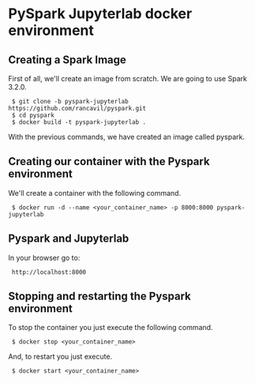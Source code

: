 # PySpark Jupyterlab docker environment

## Creating a Spark Image

First of all, we'll create an image from scratch. We are going to use Spark 3.2.0.

     $ git clone -b pyspark-jupyterlab https://github.com/rancavil/pyspark.git
     $ cd pyspark
     $ docker build -t pyspark-jupyterlab .

With the previous commands, we have created an image called pyspark.

## Creating our container with the Pyspark environment

We'll create a container with the following command.

     $ docker run -d --name <your_container_name> -p 8000:8000 pyspark-jupyterlab

## Pyspark and Jupyterlab

In your browser go to:

     http://localhost:8000

## Stopping and restarting the Pyspark environment

To stop the container you just execute the following command.

     $ docker stop <your_container_name>

And, to restart you just execute.

     $ docker start <your_container_name>
